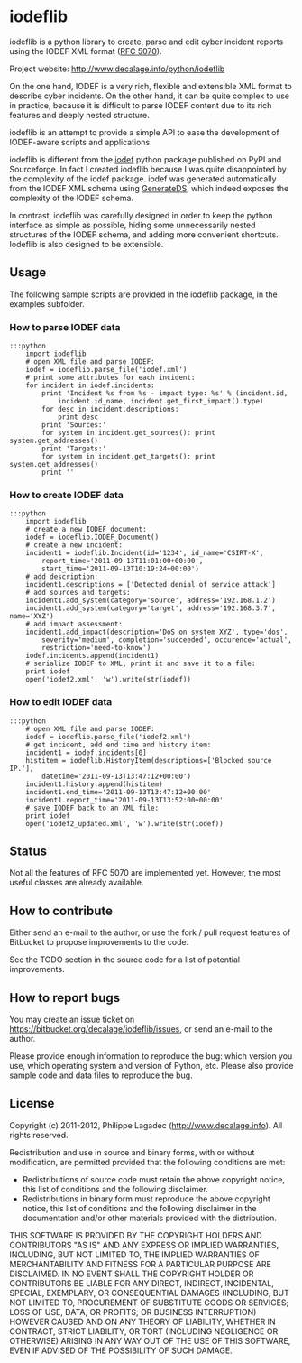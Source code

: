iodeflib
========

iodeflib is a python library to create, parse and edit cyber incident reports 
using the IODEF XML format ([RFC 5070](http://www.ietf.org/rfc/rfc5070.txt)).

Project website: <http://www.decalage.info/python/iodeflib>

On the one hand, IODEF is a very rich, flexible and extensible XML format to 
describe cyber incidents. 
On the other hand, it can be quite complex to use in practice, because it is 
difficult to parse IODEF content due to its rich features and deeply nested 
structure.

iodeflib is an attempt to provide a simple API to ease the development of 
IODEF-aware scripts and applications.

iodeflib is different from the [iodef](http://pypi.python.org/pypi/iodef) 
python package published on PyPI and Sourceforge. In fact I created iodeflib 
because I was quite disappointed by the complexity of the iodef package. iodef 
was generated automatically from the IODEF XML schema using 
[GenerateDS](http://www.rexx.com/~dkuhlman/generateDS.html), which indeed 
exposes the complexity of the IODEF schema. 

In contrast, iodeflib was 
carefully designed in order to keep the python interface as simple as possible,
 hiding some unnecessarily nested structures of the IODEF schema, and adding 
more convenient shortcuts. Iodeflib is also designed to be extensible.

Usage
-----

The following sample scripts are provided in the iodeflib package, in the examples subfolder.

### How to parse IODEF data

	:::python
        import iodeflib
        # open XML file and parse IODEF:
        iodef = iodeflib.parse_file('iodef.xml')
        # print some attributes for each incident:
        for incident in iodef.incidents:
            print 'Incident %s from %s - impact type: %s' % (incident.id,
                incident.id_name, incident.get_first_impact().type)
            for desc in incident.descriptions:
                print desc
            print 'Sources:'
            for system in incident.get_sources(): print system.get_addresses()
            print 'Targets:'
            for system in incident.get_targets(): print system.get_addresses()
            print ''
        	

### How to create IODEF data

	:::python
        import iodeflib
        # create a new IODEF document:
        iodef = iodeflib.IODEF_Document()
        # create a new incident:
        incident1 = iodeflib.Incident(id='1234', id_name='CSIRT-X',
            report_time='2011-09-13T11:01:00+00:00',
            start_time='2011-09-13T10:19:24+00:00')
        # add description:
        incident1.descriptions = ['Detected denial of service attack']
        # add sources and targets:
        incident1.add_system(category='source', address='192.168.1.2')
        incident1.add_system(category='target', address='192.168.3.7', name='XYZ')
        # add impact assessment:
        incident1.add_impact(description='DoS on system XYZ', type='dos',
            severity='medium', completion='succeeded', occurence='actual',
            restriction='need-to-know')
        iodef.incidents.append(incident1)
        # serialize IODEF to XML, print it and save it to a file:
        print iodef
        open('iodef2.xml', 'w').write(str(iodef))

        	

### How to edit IODEF data

	:::python
        # open XML file and parse IODEF:
        iodef = iodeflib.parse_file('iodef2.xml')
        # get incident, add end time and history item:
        incident1 = iodef.incidents[0]
        histitem = iodeflib.HistoryItem(descriptions=['Blocked source IP.'],
            datetime='2011-09-13T13:47:12+00:00')
        incident1.history.append(histitem)
        incident1.end_time='2011-09-13T13:47:12+00:00'
        incident1.report_time='2011-09-13T13:52:00+00:00'
        # save IODEF back to an XML file:
        print iodef
        open('iodef2_updated.xml', 'w').write(str(iodef))
        		



Status
------

Not all the features of RFC 5070 are implemented yet. However, the most useful 
classes are already available.

How to contribute
-----------------

Either send an e-mail to the author, or use the fork / pull request features of
Bitbucket to propose improvements to the code.

See the TODO section in the source code for a list of potential improvements.

How to report bugs
------------------

You may create an issue ticket on 
<https://bitbucket.org/decalage/iodeflib/issues>, or send an e-mail to the 
author.

Please provide enough information to reproduce the bug: which version you use,
which operating system and version of Python, etc. Please also provide sample
code and data files to reproduce the bug.

License
-------

Copyright (c) 2011-2012, Philippe Lagadec (<http://www.decalage.info>).
All rights reserved.

Redistribution and use in source and binary forms, with or without modification,
are permitted provided that the following conditions are met:

 * Redistributions of source code must retain the above copyright notice, this
   list of conditions and the following disclaimer.
 * Redistributions in binary form must reproduce the above copyright notice,
   this list of conditions and the following disclaimer in the documentation
   and/or other materials provided with the distribution.

THIS SOFTWARE IS PROVIDED BY THE COPYRIGHT HOLDERS AND CONTRIBUTORS "AS IS" AND
ANY EXPRESS OR IMPLIED WARRANTIES, INCLUDING, BUT NOT LIMITED TO, THE IMPLIED
WARRANTIES OF MERCHANTABILITY AND FITNESS FOR A PARTICULAR PURPOSE ARE
DISCLAIMED. IN NO EVENT SHALL THE COPYRIGHT HOLDER OR CONTRIBUTORS BE LIABLE
FOR ANY DIRECT, INDIRECT, INCIDENTAL, SPECIAL, EXEMPLARY, OR CONSEQUENTIAL
DAMAGES (INCLUDING, BUT NOT LIMITED TO, PROCUREMENT OF SUBSTITUTE GOODS OR
SERVICES; LOSS OF USE, DATA, OR PROFITS; OR BUSINESS INTERRUPTION) HOWEVER
CAUSED AND ON ANY THEORY OF LIABILITY, WHETHER IN CONTRACT, STRICT LIABILITY,
OR TORT (INCLUDING NEGLIGENCE OR OTHERWISE) ARISING IN ANY WAY OUT OF THE USE
OF THIS SOFTWARE, EVEN IF ADVISED OF THE POSSIBILITY OF SUCH DAMAGE.
